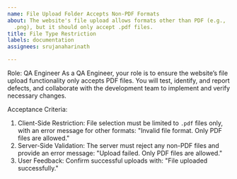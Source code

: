 ```yaml
---
name: File Upload Folder Accepts Non-PDF Formats
about: The website's file upload allows formats other than PDF (e.g., .docx, .jpg,
  .png), but it should only accept .pdf files.
title: File Type Restriction
labels: documentation
assignees: srujanaharinath

---
```


Role: QA Engineer
As a QA Engineer, your role is to ensure the website’s file upload functionality only accepts PDF files. You will test, identify, and report defects, and collaborate with the development team to implement and verify necessary changes.

Acceptance Criteria:
1. Client-Side Restriction: File selection must be limited to `.pdf` files only, with an error message for other formats: "Invalid file format. Only PDF files are allowed."
2. Server-Side Validation: The server must reject any non-PDF files and provide an error message: "Upload failed. Only PDF files are allowed."
3. User Feedback: Confirm successful uploads with: "File uploaded successfully."
